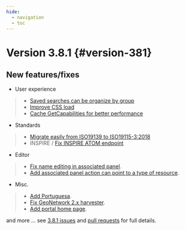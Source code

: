 ```yaml
---
hide:
  - navigation
  - toc
---
```

# Version 3.8.1 {#version-381}

## New features/fixes

-   User experience

> -   [Saved searches can be organize by group](https://github.com/geonetwork/core-geonetwork/pull/4033)
> -   [Improve CSS load](https://github.com/geonetwork/core-geonetwork/pull/4044)
> -   [Cache GetCapabilities for better performance](https://github.com/geonetwork/core-geonetwork/pull/3988)

-   Standards

> -   [Migrate easily from ISO19139 to ISO19115-3:2018](https://github.com/geonetwork/core-geonetwork/pull/3999)
> -   INSPIRE / [Fix INSPIRE ATOM endpoint](https://github.com/geonetwork/core-geonetwork/pull/4025)

-   Editor

> -   [Fix name editing in associated panel](https://github.com/geonetwork/core-geonetwork/pull/3983).
> -   [Add associated panel action can point to a type of resource](https://github.com/geonetwork/core-geonetwork/pull/3981).

-   Misc.

> -   [Add Portuguesa](https://github.com/geonetwork/core-geonetwork/pull/4024).
> -   [Fix GeoNetwork 2.x harvester](https://github.com/geonetwork/core-geonetwork/pull/4047).
> -   [Add portal home page](https://github.com/geonetwork/core-geonetwork/pull/4042).

and more \... see [3.8.1 issues](https://github.com/geonetwork/core-geonetwork/issues?q=is%3Aissue+milestone%3A3.8.1+is%3Aclosed) and [pull requests](https://github.com/geonetwork/core-geonetwork/pulls?q=milestone%3A3.8.1+is%3Aclosed+is%3Apr) for full details.
